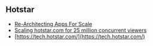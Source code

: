 ## Hotstar

- [Re-Architecting Apps For Scale](https://blog.hotstar.com/re-architecting-apps-for-scale-d4639b91e0c3)
- [Scaling hotstar.com for 25 million concurrent viewers](https://www.youtube.com/watch?v=QjvyiyH4rr0)
- [https://tech.hotstar.com/](https://tech.hotstar.com/)
